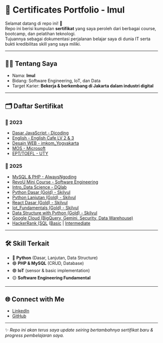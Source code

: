 # 📜 Certificates Portfolio - Imul

Selamat datang di repo ini! 🎉  
Repo ini berisi kumpulan **sertifikat** yang saya peroleh dari berbagai course, bootcamp, dan pelatihan teknologi.  
Tujuannya sebagai dokumentasi perjalanan belajar saya di dunia IT serta bukti kredibilitas skill yang saya miliki.  

---

## 🧑‍💻 Tentang Saya
- Nama: **Imul**  
- Bidang: Software Engineering, IoT, dan Data  
- Target Karier: **Bekerja & berkembang di Jakarta dalam industri digital**  

---

## 🗂️ Daftar Sertifikat

### 📌 2023
- [Dasar JavaScript - Dicoding](2023/Dicoding/DICODING%20INDONESIA(JAVA%20SCRIPT%20DASAR).pdf)
- [English - English Cafe LV 2 & 3](2023/English%20cafe%202%263)
- [Desain WEB - imkom_Yogyakarta](2023/Imkom_Yogyakarta/Imammul%20Arif.pdf)
- [MOS - Microsoft](2023/MOS/Word%202019%20Associate.pdf)
- [EPT/TOEFL - UTY](2023/Toefl/IMAMMUL%20ARIF_SERTOEFL.pdf)


### 📌 2025
- [MySQL & PHP - AlwaysNgoding](2025/AlwaysNgoding)
- [RevoU Mini Course - Software Engineering](2025/RevoU/SECC_imammularif%40gmail.com_CCSE040825-01-1-00025.pdf)
- [Intro_Data Science - DQlab](2025/DQlab/intro_data%20science.pdf)
- [Python Dasar (Gold) - Skilvul](2025/Skillvul/Completion%20Certificate%20for%20Python%20Dasar.pdf)
- [Python Lanjutan (Gold) - Skilvul](2025/Skillvul/Completion%20Certificate%20for%20Python%20Lanjutan.pdf)
- [React Dasar (Gold) - Skilvul](2025/Skillvul/Completion%20Certificate%20for%20React%20Dasar.pdf)
- [Iot_Fundamentals (Gold) - Skilvul](2025/Skillvul/Completion%20Certificate%20for%20Internet%20of%20Things%20(IoT)%20-%20Fundamentals.pdf)
- [Data Structure with Python (Gold) - Skilvul](2025/Skillvul/Completion%20Certificate%20for%20Algorithm%20%26%20Data%20Structures%20with%20Python.pdf)
- [Google Cloud (BigQuery, Gemini, Security, Data Warehouse)](2025/Google%20Cloud)
- [HackerRank (SQL](https://github.com/imammularif/Portfolio-Certificates/tree/main/2025/HackerRank) ([Basic](2025/HackerRank/sql_basic%20certificate.pdf) | [Intermediate](2025/HackerRank/sql_intermediate%20certificate.pdf)

---

## 🛠️ Skill Terkait
- 🔵 **Python** (Dasar, Lanjutan, Data Structure)  
- 🟢 **PHP & MySQL** (CRUD, Database)  
- 🟣 **IoT** (sensor & basic implementation)  
- 🟡 **Software Engineering Fundamental**  

---

## 🌐 Connect with Me
- [LinkedIn](https://www.linkedin.com/in/imammularif/)  
- [GitHub](https://github.com/imammularif)  

---

✨ *Repo ini akan terus saya update seiring bertambahnya sertifikat baru & progress pembelajaran saya.*
